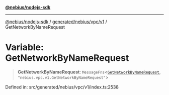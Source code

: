 [**@nebius/nodejs-sdk**](../../../../../README.md)

***

[@nebius/nodejs-sdk](../../../../../README.md) / [generated/nebius/vpc/v1](../README.md) / GetNetworkByNameRequest

# Variable: GetNetworkByNameRequest

> **GetNetworkByNameRequest**: `MessageFns`\<[`GetNetworkByNameRequest`](../interfaces/GetNetworkByNameRequest.md), `"nebius.vpc.v1.GetNetworkByNameRequest"`\>

Defined in: src/generated/nebius/vpc/v1/index.ts:2538
